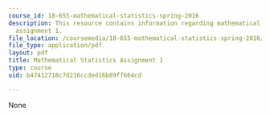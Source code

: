```yaml
---
course_id: 18-655-mathematical-statistics-spring-2016
description: This resource contains information regarding mathematical statistics,
  assignment 1.
file_location: /coursemedia/18-655-mathematical-statistics-spring-2016/b47412718c7d216ccded16b89ff664cd_MIT18_655S16_ProblemSet_1.pdf
file_type: application/pdf
layout: pdf
title: Mathematical Statistics Assignment 1
type: course
uid: b47412718c7d216ccded16b89ff664cd

---
```

None